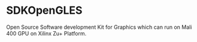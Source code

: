 # SDKOpenGLES
Open Source Software development Kit for Graphics which can run on Mali 400 GPU on Xilinx Zu+ Platform.
